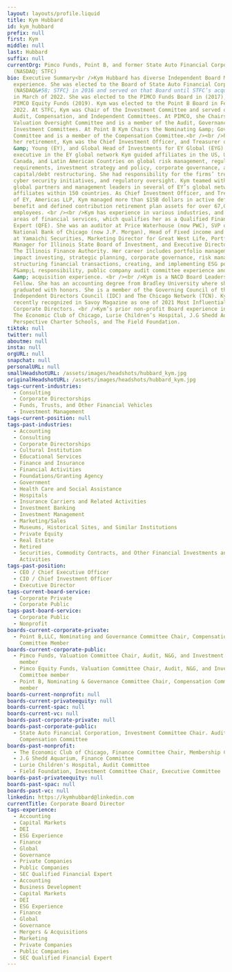 ```yaml
---
layout: layouts/profile.liquid
title: Kym Hubbard
id: kym_hubbard
prefix: null
first: Kym
middle: null
last: Hubbard
suffix: null
currentOrg: Pimco Funds, Point B, and former State Auto Financial Corporation
  (NASDAQ; STFC)
bio: Executive Summary<br />Kym Hubbard has diverse Independent Board Member
  experience. She was elected to the Board of State Auto Financial Corporation
  (NASDAQ&#58; STFC} in 2016 and served on that Board until STFC’s acquisition
  in March of 2022. She was elected to the PIMCO Funds Board in (2017), and the
  PIMCO Equity Funds (2019). Kym was elected to the Point B Board in February of
  2022. At STFC, Kym was Chair of the Investment Committee and served on the
  Audit, Compensation, and Independent Committees. At PIMCO, she Chairs the
  Valuation Oversight Committee and is a member of the Audit, Governance, and
  Investment Committees. At Point B Kym Chairs the Nominating &amp; Governance
  Committee and is a member of the Compensation Committee.<br /><br />Prior to
  her retirement, Kym was the Chief Investment Officer, and Treasurer of Ernst
  &amp; Young (EY), and Global Head of Investments for EY Global (EYG). As a key
  executive in the EY global network Kym guided affiliates in the US, UK,
  Canada, and Latin American Countries on global risk management, regulatory
  requirements, investment strategy and policy, corporate governance, and
  capital/debt restructuring. She had responsibility for the firms’ treasury
  cyber security initiatives, and regulatory oversight. Kym teamed with key
  global partners and management leaders in several of EY’s global network
  affiliates within 150 countries. As Chief Investment Officer, and Treasurer,
  of EY, Americas LLP, Kym managed more than $15B dollars in active defined
  benefit and defined contribution retirement plan assets for over 67,000 US
  employees. <br /><br />Kym has experience in various industries, and diverse
  areas of financial services, which qualifies her as a Qualified Financial
  Expert (QFE). She was an auditor at Price Waterhouse (now PWC), SVP of First
  National Bank of Chicago (now J.P. Morgan), Head of Fixed income and trading
  at Yamaichi Securities, Marketing Director for Great West Life, Portfolio
  Manager for Illinois State Board of Investment, and Executive Director/CEO of
  The Illinois Finance Authority. Her career includes portfolio management,
  impact investing, strategic planning, corporate governance, risk management,
  structuring financial transactions, creating, and implementing ESG policies,
  P&amp;L responsibility, public company audit committee experience and merger
  &amp; acquisition experience. <br /><br />Kym is a NACD Board Leadership
  Fellow. She has an accounting degree from Bradley University where she
  graduated with honors. She is a member of the Governing Council of the
  Independent Directors Council (IDC) and The Chicago Network (TCN). Kym was
  recently recognized in Savoy Magazine as one of 2021 Most Influential Black
  Corporate Directors. <br />Kym’s prior non-profit Board experience includes
  The Economic Club of Chicago, Lurie Children’s Hospital, J.G Shedd Aquarium,
  Perspective Charter Schools, and The Field Foundation.
tiktok: null
twitter: null
aboutme: null
insta: null
orgURL: null
snapchat: null
personalURL: null
smallHeadshotURL: /assets/images/headshots/hubbard_kym.jpg
originalHeadshotURL: /assets/images/headshots/hubbard_kym.jpg
tags-current-industries:
  - Consulting
  - Corporate Directorships
  - Funds, Trusts, and Other Financial Vehicles
  - Investment Management
tags-current-position: null
tags-past-industries:
  - Accounting
  - Consulting
  - Corporate Directorships
  - Cultural Institution
  - Educational Services
  - Finance and Insurance
  - Financial Activities
  - Foundations/Granting Agency
  - Government
  - Health Care and Social Assistance
  - Hospitals
  - Insurance Carriers and Related Activities
  - Investment Banking
  - Investment Management
  - Marketing/Sales
  - Museums, Historical Sites, and Similar Institutions
  - Private Equity
  - Real Estate
  - Retired
  - Securities, Commodity Contracts, and Other Financial Investments and Related
    Activities
tags-past-position:
  - CEO / Chief Executive Officer
  - CIO / Chief Investment Officer
  - Executive Director
tags-current-board-service:
  - Corporate Private
  - Corporate Public
tags-past-board-service:
  - Corporate Public
  - Nonprofit
boards-current-corporate-private:
  - Point B,LLC, Nominating and Governance Committee Chair, Compensation
    Committee Member
boards-current-corporate-public:
  - Pimco Funds, Valuation Committee Chair, Audit, N&G, and Investment Committee
    member
  - Pimco Equity Funds, Valuation Committee Chair, Audit, N&G, and Investment
    Committee member
  - Point B, Nominating & Governance Committee Chair, Compensation Committee
    member
boards-current-nonprofit: null
boards-current-privateequity: null
boards-current-spac: null
boards-current-vc: null
boards-past-corporate-private: null
boards-past-corporate-public:
  - State Auto Financial Corporation, Investment Committee Chair. Audit and
    Compensation Committee
boards-past-nonprofit:
  - The Economic Club of Chicago, Finance Committee Chair, Membership Committee
  - J.G Shedd Aquarium, Finance Committee
  - Lurie Children's Hospital, Audit Committee
  - Field Foundation, Investment Committee Chair, Executive Committee
boards-past-privateequity: null
boards-past-spac: null
boards-past-vc: null
linkedin: https://kymhubbard@linkedin.com
currentTitle: Corporate Board Director
tags-experience:
  - Accounting
  - Capital Markets
  - DEI
  - ESG Experience
  - Finance
  - Global
  - Governance
  - Private Companies
  - Public Companies
  - SEC Qualified Financial Expert
  - Accounting
  - Business Development
  - Capital Markets
  - DEI
  - ESG Experience
  - Finance
  - Global
  - Governance
  - Mergers & Acquisitions
  - Marketing
  - Private Companies
  - Public Companies
  - SEC Qualified Financial Expert
---
```


